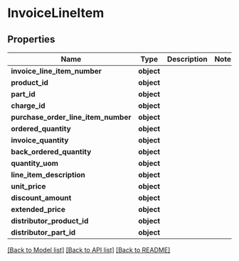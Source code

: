 # InvoiceLineItem

## Properties
Name | Type | Description | Notes
------------ | ------------- | ------------- | -------------
**invoice_line_item_number** | **object** |  | 
**product_id** | **object** |  | 
**part_id** | **object** |  | 
**charge_id** | **object** |  | 
**purchase_order_line_item_number** | **object** |  | 
**ordered_quantity** | **object** |  | 
**invoice_quantity** | **object** |  | 
**back_ordered_quantity** | **object** |  | 
**quantity_uom** | **object** |  | 
**line_item_description** | **object** |  | 
**unit_price** | **object** |  | 
**discount_amount** | **object** |  | 
**extended_price** | **object** |  | 
**distributor_product_id** | **object** |  | 
**distributor_part_id** | **object** |  | 

[[Back to Model list]](../README.md#documentation-for-models) [[Back to API list]](../README.md#documentation-for-api-endpoints) [[Back to README]](../README.md)

